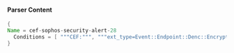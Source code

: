 #### Parser Content
```Java
{
Name = cef-sophos-security-alert-28
  Conditions = [ """CEF:""", """ext_type=Event::Endpoint::Denc::EncryptionSuspendedEvent""" ]
}
```